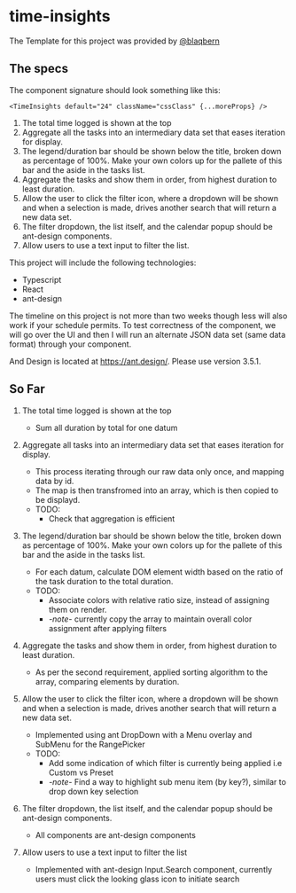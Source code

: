 # time-insights

The Template for this project was provided by [@blaqbern](https://github.com/blaqbern/typescript-react-starter)

## The specs

The component signature should look something like this:

`<TimeInsights default="24" className="cssClass" {...moreProps} />`

1) The total time logged is shown at the top
2) Aggregate all the tasks into an intermediary data set that eases iteration for display.
3) The legend/duration bar should be shown below the title, broken down as percentage of 100%.  Make your own colors up for the pallete of this bar and the aside in the tasks list.
4) Aggregate the tasks and show them in order, from highest duration to least duration.
5) Allow the user to click the filter icon, where a dropdown will be shown and when a selection is made, drives another search that will return a new data set.
6) The filter dropdown, the list itself, and the calendar popup should be ant-design components.
7) Allow users to use a text input to filter the list.

This project will include the following technologies:

* Typescript
* React
* ant-design

The timeline on this project is not more than two weeks though less will also work if your schedule permits.  To test correctness of the component, we will go over the UI and then I will run an alternate JSON data set (same data format) through your component.

And Design is located at <https://ant.design/>.  Please use version 3.5.1.

## So Far

1. The total time logged is shown at the top
    * Sum all duration by total for one datum

2. Aggregate all tasks into an intermediary data set that eases iteration for display.
    * This process iterating through our raw data only once, and mapping data by id.
    * The map is then transfromed into an array, which is then copied to be displayd.
    * TODO:
      * Check that aggregation is efficient
3. The legend/duration bar should be shown below the title, broken down as percentage of 100%.  Make your own colors up for the pallete of this bar and the aside in the tasks list.
    * For each datum, calculate DOM element width based on the ratio of the task duration to the total duration.
    * TODO:
      * Associate colors with relative ratio size, instead of assigning them on render.
      * *-note-* currently copy the array to maintain overall color assignment after applying filters

4. Aggregate the tasks and show them in order, from highest duration to least duration.
    * As per the second requirement, applied sorting algorithm to the array, comparing elements by duration.

5. Allow the user to click the filter icon, where a dropdown will be shown and when a selection is made, drives another search that will return a new data set.
    * Implemented using ant DropDown with a Menu overlay and SubMenu for the RangePicker
    * TODO:
      * Add some indication of which filter is currently being applied i.e Custom vs Preset
      * *-note-* Find a way to highlight sub menu item (by key?), similar to drop down key selection

6. The filter dropdown, the list itself, and the calendar popup should be ant-design components.
    * All components are ant-design components

7. Allow users to use a text input to filter the list
    - Implemented with ant-design Input.Search component, currently users must click the looking glass icon to initiate search